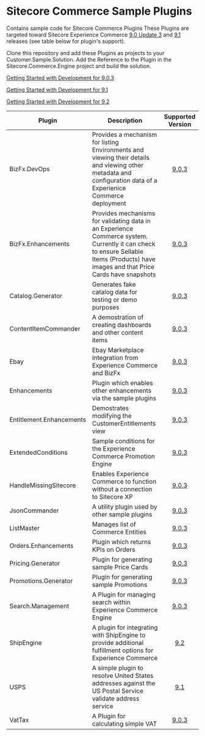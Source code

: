 # Sitecore Commerce Sample Plugins
Contains sample code for Sitecore Commerce Plugins
These Plugins are targeted toward Sitecore Experience Commerce [9.0 Update 3](https://dev.sitecore.net/Downloads/Sitecore_Commerce/90/Sitecore_Experience_Commerce_90_Update3.aspx) and [9.1](https://dev.sitecore.net/Downloads/Sitecore_Commerce/91/Sitecore_Experience_Commerce_91_Initial_Release.aspx) releases (see table below for plugin's support).

Clone this repository and add these Plugins as projects to your Customer.Sample.Solution.
Add the Reference to the Plugin in the Sitecore.Commerce.Engine project and build the solution.

[Getting Started with Development for 9.0.3](https://doc.sitecore.com/developers/90/sitecore-experience-commerce/en/getting-started-with-development.html)

[Getting Started with Development for 9.1](https://doc.sitecore.com/developers/91/sitecore-experience-commerce/en/getting-started-with-development.html)

[Getting Started with Development for 9.2](https://doc.sitecore.com/developers/92/sitecore-experience-commerce/en/getting-started-with-development.html)

Plugin | Description | Supported Version
---|---|:---:
BizFx.DevOps | Provides a mechanism for listing Environments and viewing their details and viewing other metadata and configuration data of a Experienice Commerce deployment | [9.0.3](https://dev.sitecore.net/Downloads/Sitecore_Commerce/90/Sitecore_Experience_Commerce_90_Update3.aspx)
BizFx.Enhancements | Provides mechanisms for validating data in an Experience Commerce system.  Currently it can check to ensure Sellable Items (Products) have images and that Price Cards have snapshots | [9.0.3](https://dev.sitecore.net/Downloads/Sitecore_Commerce/90/Sitecore_Experience_Commerce_90_Update3.aspx)
Catalog.Generator | Generates fake catalog data for testing or demo purposes | [9.0.3](https://dev.sitecore.net/Downloads/Sitecore_Commerce/90/Sitecore_Experience_Commerce_90_Update3.aspx)
ContentItemCommander | A demostration of creating dashboards and other content items | [9.0.3](https://dev.sitecore.net/Downloads/Sitecore_Commerce/90/Sitecore_Experience_Commerce_90_Update3.aspx)
Ebay | Ebay Marketplace Integration from Experience Commerce and BizFx | [9.0.3](https://dev.sitecore.net/Downloads/Sitecore_Commerce/90/Sitecore_Experience_Commerce_90_Update3.aspx)
Enhancements | Plugin which enables other enhancements via the sample plugins | [9.0.3](https://dev.sitecore.net/Downloads/Sitecore_Commerce/90/Sitecore_Experience_Commerce_90_Update3.aspx)
Entitlement.Enhancements | Demostrates modifying the CustomerEntitlements view | [9.0.3](https://dev.sitecore.net/Downloads/Sitecore_Commerce/90/Sitecore_Experience_Commerce_90_Update3.aspx)
ExtendedConditions | Sample conditions for the Experience Commerce Promotion Engine | [9.0.3](https://dev.sitecore.net/Downloads/Sitecore_Commerce/90/Sitecore_Experience_Commerce_90_Update3.aspx)
HandleMissingSitecore | Enables Experience Commerce to function without a connection to Sitecore XP | [9.0.3](https://dev.sitecore.net/Downloads/Sitecore_Commerce/90/Sitecore_Experience_Commerce_90_Update3.aspx)
JsonCommander | A utility plugin used by other sample plugins | [9.0.3](https://dev.sitecore.net/Downloads/Sitecore_Commerce/90/Sitecore_Experience_Commerce_90_Update3.aspx)
ListMaster | Manages list of Commerce Entities | [9.0.3](https://dev.sitecore.net/Downloads/Sitecore_Commerce/90/Sitecore_Experience_Commerce_90_Update3.aspx)
Orders.Enhancements | Plugin which returns KPIs on Orders | [9.0.3](https://dev.sitecore.net/Downloads/Sitecore_Commerce/90/Sitecore_Experience_Commerce_90_Update3.aspx)
Pricing.Generator | Plugin for generating sample Price Cards | [9.0.3](https://dev.sitecore.net/Downloads/Sitecore_Commerce/90/Sitecore_Experience_Commerce_90_Update3.aspx)
Promotions.Generator | Plugin for generating sample Promotions | [9.0.3](https://dev.sitecore.net/Downloads/Sitecore_Commerce/90/Sitecore_Experience_Commerce_90_Update3.aspx)
Search.Management | A Plugin for managing search within Experience Commerce Engine | [9.0.3](https://dev.sitecore.net/Downloads/Sitecore_Commerce/90/Sitecore_Experience_Commerce_90_Update3.aspx)
ShipEngine | A plugin for integrating with ShipEngine to provide additional fulfillment options for Experience Commerce | [9.2](https://dev.sitecore.net/Downloads/Sitecore_Commerce/92/Sitecore_Experience_Commerce_92_Initial_Release.aspx)
USPS | A simple plugin to resolve United States addresses against the US Postal Service validate address service | [9.1](https://dev.sitecore.net/Downloads/Sitecore_Commerce/91/Sitecore_Experience_Commerce_91_Initial_Release.aspx) 
VatTax | A Plugin for calculating simple VAT | [9.0.3](https://dev.sitecore.net/Downloads/Sitecore_Commerce/90/Sitecore_Experience_Commerce_90_Update3.aspx)
